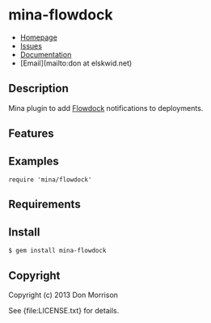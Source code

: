 # mina-flowdock

* [Homepage](https://github.com/elskwid/mina-flowdock#readme)
* [Issues](https://github.com/elskwid/mina-flowdock/issues)
* [Documentation](http://rubydoc.info/gems/mina-flowdock/frames)
* [Email](mailto:don at elskwid.net)

## Description

Mina plugin to add [Flowdock](http://flowdock.com) notifications to deployments.

## Features

## Examples

    require 'mina/flowdock'

## Requirements

## Install

    $ gem install mina-flowdock

## Copyright

Copyright (c) 2013 Don Morrison

See {file:LICENSE.txt} for details.
